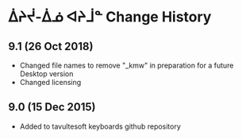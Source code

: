 ᐄᔨᔫ-ᐄᓅ ᐊᔨᒨᓐ Change History
============================

9.1 (26 Oct 2018)
-----------------
* Changed file names to remove "_kmw" in preparation for a future Desktop version
* Changed licensing

9.0 (15 Dec 2015)
-----------------

* Added to tavultesoft keyboards github repository
